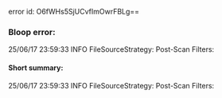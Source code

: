 error id: O6fWHs5SjUCvfImOwrFBLg==
### Bloop error:

25/06/17 23:59:33 INFO FileSourceStrategy: Post-Scan Filters:
#### Short summary: 

25/06/17 23:59:33 INFO FileSourceStrategy: Post-Scan Filters: